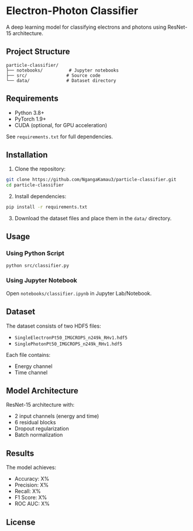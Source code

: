 # Electron-Photon Classifier

A deep learning model for classifying electrons and photons using ResNet-15 architecture.

## Project Structure

```
particle-classifier/
├── notebooks/          # Jupyter notebooks
├── src/               # Source code
└── data/              # Dataset directory
```

## Requirements

- Python 3.8+
- PyTorch 1.9+
- CUDA (optional, for GPU acceleration)

See `requirements.txt` for full dependencies.

## Installation

1. Clone the repository:
```bash
git clone https://github.com/NgangaKamau3/particle-classifier.git
cd particle-classifier
```

2. Install dependencies:
```bash
pip install -r requirements.txt
```

3. Download the dataset files and place them in the `data/` directory.

## Usage

### Using Python Script
```bash
python src/classifier.py
```

### Using Jupyter Notebook
Open `notebooks/classifier.ipynb` in Jupyter Lab/Notebook.

## Dataset

The dataset consists of two HDF5 files:
- `SingleElectronPt50_IMGCROPS_n249k_RHv1.hdf5`
- `SinglePhotonPt50_IMGCROPS_n249k_RHv1.hdf5`

Each file contains:
- Energy channel
- Time channel

## Model Architecture

ResNet-15 architecture with:
- 2 input channels (energy and time)
- 6 residual blocks
- Dropout regularization
- Batch normalization

## Results

The model achieves:
- Accuracy: X%
- Precision: X%
- Recall: X%
- F1 Score: X%
- ROC AUC: X%

## License

